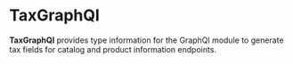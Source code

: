# TaxGraphQl

**TaxGraphQl** provides type information for the GraphQl module
to generate tax fields for catalog and product information endpoints.
